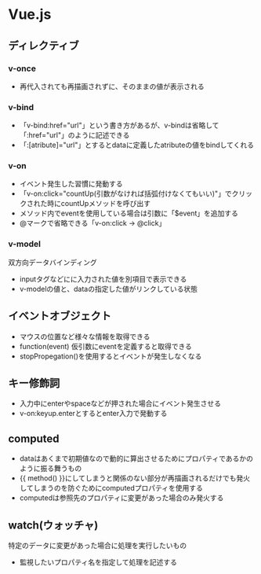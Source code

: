 # Vue.js
## ディレクティブ
### v-once
* 再代入されても再描画されずに、そのままの値が表示される

### v-bind
* 「v-bind:href="url"」という書き方があるが、v-bindは省略して「:href="url"」のように記述できる
* 「:[atribute]="url"」とするとdataに定義したatributeの値をbindしてくれる

### v-on
* イベント発生した習慣に発動する
* 「v-on:click="countUp(引数がなければ括弧付けなくてもいい)"」でクリックされた時にcountUpメソッドを呼び出す
* メソッド内でeventを使用している場合は引数に「$event」を追加する
* @マークで省略できる「v-on:click -> @click」

### v-model
双方向データバインディング
* inputタグなどにに入力された値を別項目で表示できる
* v-modelの値と、dataの指定した値がリンクしている状態

## イベントオブジェクト
* マウスの位置など様々な情報を取得できる
* function(event) 仮引数にeventを定義すると取得できる
* stopPropegation()を使用するとイベントが発生しなくなる

## キー修飾詞
* 入力中にenterやspaceなどが押された場合にイベント発生させる
* v-on:keyup.enterとするとenter入力で発動する

## computed
* dataはあくまで初期値なので動的に算出させるためにプロパティであるかのように振る舞うもの
* {{ method() }}にしてしまうと関係のない部分が再描画されるだけでも発火してしまうのを防ぐためにcomputedプロパティを使用する
* computedは参照先のプロパティに変更があった場合のみ発火する

## watch(ウォッチャ)
特定のデータに変更があった場合に処理を実行したいもの
* 監視したいプロパティ名を指定して処理を記述する

